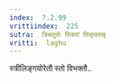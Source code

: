 ```yaml
---
index:  7.2.99
vrittiindex:  225
sutra:  त्रिचतुरोः स्त्रियां तिसृचतसृ
vritti:  laghu 
---
```


स्त्रीलिङ्गयोरेतौ स्तो विभक्तौ..

